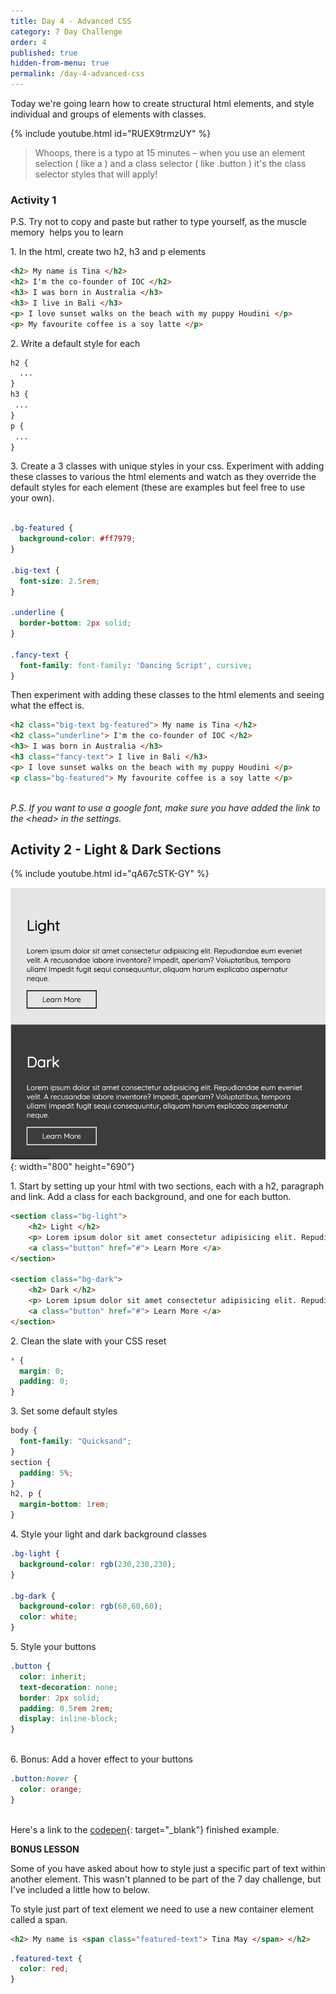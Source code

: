 ```yaml
---
title: Day 4 - Advanced CSS
category: 7 Day Challenge
order: 4
published: true
hidden-from-menu: true
permalink: /day-4-advanced-css
---
```


Today we're going learn how to create structural html elements, and style individual and groups of elements with classes.&nbsp;

{% include youtube.html id="RUEX9trmzUY" %}

> Whoops, there is a typo at 15 minutes – when you use an element selection ( like a ) and a class selector ( like .button ) it's the class selector styles that will apply\!&nbsp;

### Activity 1

P.S. Try not to copy and paste but rather to type yourself, as the muscle memory &nbsp;helps you to learn

1\. In the html, create two h2, h3 and p elements

~~~html
<h2> My name is Tina </h2>
<h2> I'm the co-founder of IOC </h2>
<h3> I was born in Australia </h3>
<h3> I live in Bali </h3>
<p> I love sunset walks on the beach with my puppy Houdini </p>
<p> My favourite coffee is a soy latte </p>
~~~

2\. Write a default style for each

~~~css
h2 {
  ...
}
h3 {
 ...
}
p {
 ...
}
~~~

3\. Create a 3 classes with unique styles in your css. Experiment with adding these classes to various the html elements and watch as they override the default styles for each element (these are examples but feel free to use your own).

~~~css

.bg-featured {
  background-color: #ff7979;
}

.big-text {
  font-size: 2.5rem;
}

.underline {
  border-bottom: 2px solid;
}

.fancy-text {
  font-family: font-family: 'Dancing Script', cursive;
}
~~~

Then experiment with adding these classes to the html elements and seeing what the effect is.&nbsp;

~~~html
<h2 class="big-text bg-featured"> My name is Tina </h2>
<h2 class="underline"> I'm the co-founder of IOC </h2>
<h3> I was born in Australia </h3>
<h3 class="fancy-text"> I live in Bali </h3>
<p> I love sunset walks on the beach with my puppy Houdini </p>
<p class="bg-featured"> My favourite coffee is a soy latte </p>
​​​
~~~

*P.S. If you want to use a google font, make sure you have added the link to the &lt;head&gt; in the settings. &nbsp;*

## Activity 2 - Light & Dark Sections&nbsp;

{% include youtube.html id="qA67cSTK-GY" %}

![](/uploads/screen-shot-2020-01-14-at-12-45-38-pm.png){: width="800" height="690"}

1\. Start by setting up your html with two sections, each with a h2, paragraph and link. Add a class for each background, and one for each button.&nbsp;

~~~html
<section class="bg-light">
    <h2> Light </h2>
    <p> Lorem ipsum dolor sit amet consectetur adipisicing elit. Repudiandae eum eveniet velit. A recusandae labore inventore? Impedit, aperiam? Voluptatibus, tempora ullam! Impedit fugit sequi consequuntur, aliquam harum explicabo aspernatur neque.</p>
    <a class="button" href="#"> Learn More </a>
</section>

<section class="bg-dark">
    <h2> Dark </h2>
    <p> Lorem ipsum dolor sit amet consectetur adipisicing elit. Repudiandae eum eveniet velit. A recusandae labore inventore? Impedit, aperiam? Voluptatibus, tempora ullam! Impedit fugit sequi consequuntur, aliquam harum explicabo aspernatur neque.</p>
    <a class="button" href="#"> Learn More </a>
</section>
~~~

2\. Clean the slate with your CSS reset&nbsp;

~~~css
* {
  margin: 0;
  padding: 0;
}
~~~

3\. Set some default styles &nbsp;

~~~css
body {
  font-family: "Quicksand";
}
section {
  padding: 5%;
}
h2, p {
  margin-bottom: 1rem;
}
~~~

4\. Style your light and dark background classes&nbsp;

~~~css
.bg-light {
  background-color: rgb(230,230,230);
}

.bg-dark {
  background-color: rgb(60,60,60);
  color: white;
}
~~~

5\. Style your buttons&nbsp;

~~~css
.button {
  color: inherit;
  text-decoration: none;
  border: 2px solid;
  padding: 0.5rem 2rem;
  display: inline-block;
}
​​​​​
~~~

6\. Bonus: Add a hover effect to your buttons&nbsp;

~~~css
.button:hover {
  color: orange;
}
~~~

<br>Here's a link to the [codepen](https://codepen.io/instituteofcode/pen/bJzKNo?editors=1100){: target="_blank"} finished example.

**BONUS LESSON**

Some of you have asked about how to style just a specific part of text within another element. This wasn't planned to be part of the 7 day challenge, but I've included a little how to below.&nbsp;

To style just part of text element we need to use a new container element called a span.&nbsp;

~~~html
<h2> My name is <span class="featured-text"> Tina May </span> </h2>
~~~

~~~css
.featured-text {
  color: red;
}
~~~

